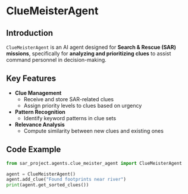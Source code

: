 # ClueMeisterAgent

## Introduction
`ClueMeisterAgent` is an AI agent designed for **Search & Rescue (SAR) missions**, specifically for **analyzing and prioritizing clues** to assist command personnel in decision-making.

## Key Features
- **Clue Management**
  - Receive and store SAR-related clues
  - Assign priority levels to clues based on urgency
- **Pattern Recognition**
  - Identify keyword patterns in clue sets
- **Relevance Analysis**
  - Compute similarity between new clues and existing ones

## Code Example
```python
from sar_project.agents.clue_meister_agent import ClueMeisterAgent

agent = ClueMeisterAgent()
agent.add_clue("Found footprints near river")
print(agent.get_sorted_clues())
